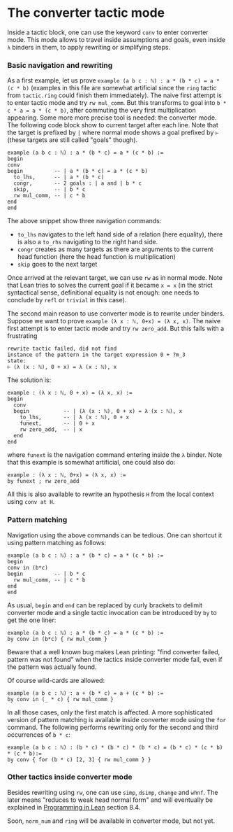 # The converter tactic mode

Inside a tactic block, one can use the keyword `conv` to enter converter
mode. This mode allows to travel inside assumptions and goals, even
inside `λ` binders in them, to apply rewriting or simplifying steps.

### Basic navigation and rewriting

As a first example, let us prove 
`example (a b c : ℕ) : a * (b * c) = a * (c * b)` (examples in this file
are somewhat artificial since the `ring` tactic from 
`tactic.ring` could finish them immediately). The naive first attempt is
to enter tactic mode and try `rw mul_comm`. But this transforms to goal
into `b * c * a = a * (c * b)`, after commuting the very first
multiplication appearing. Some more more precise tool is needed: the
converter mode.  The following code block show to current target after
each line. Note that the target is prefixed by `|` where normal mode
shows a goal prefixed by `⊢` (these targets are still called "goals"
though).

```lean
example (a b c : ℕ) : a * (b * c) = a * (c * b) :=
begin
conv 
begin          -- | a * (b * c) = a * (c * b)
  to_lhs,      -- | a * (b * c)
  congr,       -- 2 goals : | a and | b * c
  skip,        -- | b * c
  rw mul_comm, -- | c * b
end
end
```

The above snippet show three navigation commands:
* `to_lhs` navigates to the left hand side of a relation (here
  equality), there is also a `to_rhs` navigating to the right hand side.
* `congr` creates as many targets as there are arguments to the current
  head function (here the head function is multiplication)
* `skip` goes to the next target

Once arrived at the relevant target, we can use `rw` as in normal mode.
Note that Lean tries to solves the current goal if it became `x = x` (in
the strict syntactical sense, definitional equality is not enough: one
needs to conclude by `refl` or `trivial` in this case).

The second main reason to use converter mode is to rewrite under
binders. Suppose we want to prove `example (λ x : ℕ, 0+x) = (λ x, x)`. 
The naive first attempt is to enter tactic mode and try `rw zero_add`.
But this fails with a frustrating 
```
rewrite tactic failed, did not find
instance of the pattern in the target expression 0 + ?m_3 
state:
⊢ (λ (x : ℕ), 0 + x) = λ (x : ℕ), x
```

The solution is:
```lean
example : (λ x : ℕ, 0 + x) = (λ x, x) :=
begin
  conv
  begin           -- | (λ (x : ℕ), 0 + x) = λ (x : ℕ), x
    to_lhs,       -- | λ (x : ℕ), 0 + x 
    funext,       -- | 0 + x
    rw zero_add,  -- | x
  end
end
```
where `funext` is the navigation command entering inside the `λ` binder.
Note that this example is somewhat artificial, one could also do:
```lean
example : (λ x : ℕ, 0+x) = (λ x, x) :=
by funext ; rw zero_add
```

All this is also available to rewrite an hypothesis `H` from the local context
using `conv at H`.

### Pattern matching

Navigation using the above commands can be tedious. One can shortcut it
using pattern matching as follows:

```lean
example (a b c : ℕ) : a * (b * c) = a * (c * b) :=
begin
conv in (b*c)
begin          -- | b * c
  rw mul_comm, -- | c * b
end
end
```

As usual, `begin` and `end` can be replaced by curly brackets to
delimit converter mode and a single tactic invocation can be introduced
by `by` to get the one liner: 

```lean
example (a b c : ℕ) : a * (b * c) = a * (c * b) :=
by conv in (b*c) { rw mul_comm }
```

Beware that a well known bug makes Lean printing: "find converter
failed, pattern was not found" when the tactics inside converter mode
fail, even if the pattern was actually found.

Of course wild-cards are allowed:

```lean
example (a b c : ℕ) : a + (b * c) = a + (c * b) :=
by conv in (_ * c) { rw mul_comm }
```

In all those cases, only the first match is affected.
A more sophisticated version of pattern matching is available inside
converter mode using the `for` command. The following performs rewriting
only for the second and third occurrences of `b * c`:

```lean
example (a b c : ℕ) : (b * c) * (b * c) * (b * c) = (b * c) * (c * b)  * (c * b):=
by conv { for (b * c) [2, 3] { rw mul_comm } }
```

### Other tactics inside converter mode

Besides rewriting using `rw`, one can use `simp`, `dsimp`, `change` and `whnf`.
The later means "reduces to weak head normal form" and will eventually
be explained in [Programming in Lean](https://leanprover.github.io/programming_in_lean/#08_Writing_Tactics.html) section 8.4.

Soon, `norm_num` and `ring` will be available in converter mode, but not
yet.
